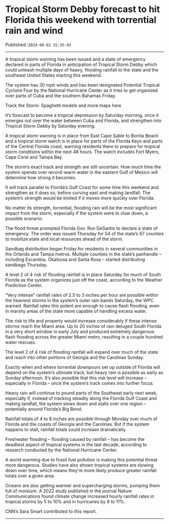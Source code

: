 # Tropical Storm Debby forecast to hit Florida this weekend with torrential rain and wind

Published :`2024-08-02 15:35:43`

---

A tropical storm warning has been issued and a state of emergency declared in parts of Florida in anticipation of Tropical Storm Debby which could unleash multiple days of heavy, flooding rainfall to the state and the southeast United States starting this weekend.

The system has 30 mph winds and has been designated Potential Tropical Cyclone Four by the National Hurricane Center as it tries to get organized over parts of Cuba and the southern Bahamas Friday.

Track the Storm: Spaghetti models and more maps here

It’s forecast to become a tropical depression by Saturday morning, once it emerges out over the water between Cuba and Florida, and strengthen into Tropical Storm Debby by Saturday evening.

A tropical storm warning is in place from East Cape Sable to Bonita Beach and a tropical storm watch is in place for parts of the Florida Keys and parts of the Central Florida coast, warning residents there to prepare for tropical storm conditions within the next 48 hours. The watch includes Fort Myers, Cape Coral and Tampa Bay.

The storm’s exact track and strength are still uncertain. How much time the system spends over record-warm water in the eastern Gulf of Mexico will determine how strong it becomes.

It will track parallel to Florida’s Gulf Coast for some time this weekend and strengthen as it does so, before curving east and making landfall. The system’s strength would be limited if it moves more quickly over Florida.

No matter its strength, torrential, flooding rain will be the most significant impact from the storm, especially if the system were to slow down, a possible scenario.

The flood threat prompted Florida Gov. Ron DeSantis to declare a state of emergency. The order was issued Thursday for 54 of the state’s 67 counties to mobilize state and local resources ahead of the storm.

Sandbag distribution began Friday for residents in several communities in the Orlando and Tampa metros. Multiple counties in the state’s panhandle – including Escambia, Okaloosa and Santa Rosa – started distributing sandbags Thursday.

A level 2 of 4 risk of flooding rainfall is in place Saturday for much of South Florida as the system organizes just off the coast, according to the Weather Prediction Center.

“Very intense” rainfall rates of 2.5 to 3 inches per hour are possible within the heaviest storms in the system’s outer rain bands Saturday, the WPC warned. Rainfall rates this potent are enough to cause flash flooding, even in marshy areas of the state more capable of handling excess water.

The risk to life and property would increase considerably if these intense storms reach the Miami area. Up to 20 inches of rain deluged South Florida in a very short window in early July and produced extremely dangerous flash flooding across the greater Miami metro, resulting in a couple hundred water rescues.

The level 2 of 4 risk of flooding rainfall will expand over much of the state and reach into other portions of Georgia and the Carolinas Sunday.

Exactly when and where torrential downpours set up outside of Florida will depend on the system’s ultimate track, but heavy rain is possible as early as Sunday afternoon. It’s also possible that this risk level will increase – especially in Florida – once the system’s track comes into further focus.

Heavy rain will continue to pound parts of the Southeast early next week, especially if, instead of tracking steadily along the Florida Gulf Coast and making landfall, the system slows down and stalls over one region – potentially around Florida’s Big Bend.

Rainfall totals of 4 to 8 inches are possible through Monday over much of Florida and the coasts of Georgia and the Carolinas. But if the system happens to stall, rainfall totals could increase dramatically.

Freshwater flooding – flooding caused by rainfall – has become the deadliest aspect of tropical systems in the last decade, according to research conducted by the National Hurricane Center.

A world warming due to fossil fuel pollution is making this potential threat more dangerous. Studies have also shown tropical systems are slowing down over time, which means they’re more likely produce greater rainfall totals over a given area.

Oceans are also getting warmer and supercharging storms, pumping them full of moisture. A 2022 study published in the journal Nature Communications found climate change increased hourly rainfall rates in tropical storms by 5 to 10% and in hurricanes by 8 to 11%.

CNN’s Sara Smart contributed to this report.

---

